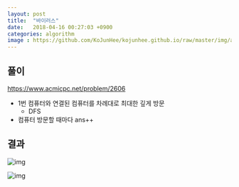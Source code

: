 ```yaml
---
layout: post
title:  "바이러스"
date:   2018-04-16 00:27:03 +0900
categories: algorithm
image : https://github.com/KoJunHee/kojunhee.github.io/raw/master/img/algorithm.png
---
```


## 풀이



<https://www.acmicpc.net/problem/2606>

- 1번 컴퓨터와 연결된 컴퓨터를 차례대로 최대한 깊게 방문
  - DFS
- 컴퓨터 방문할 때마다 ans++

## 결과

![img](https://github.com/KoJunHee/kojunhee.github.io/raw/master/img/vi01.png)

![img](https://github.com/KoJunHee/kojunhee.github.io/raw/master/img/vi01.png)









